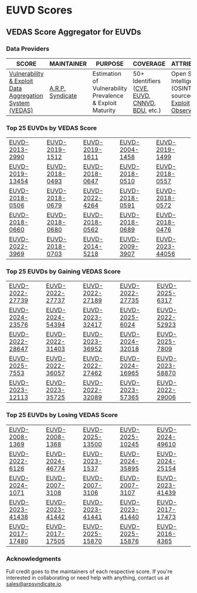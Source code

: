 
# EUVD Scores
## VEDAS Score Aggregator for EUVDs 

### Data Providers
| SCORE | MAINTAINER | PURPOSE | COVERAGE | ATTRIBUTION | FREQUENCY |
| ----- | ---------- | ------- | -------- | ----------- | --------- |
| [Vulnerability & Exploit Data Aggregation System (VEDAS)](https://vedas.arpsyndicate.io) | [A.R.P. Syndicate](https://www.arpsyndicate.io) | Estimation of Vulnerability Prevalence & Exploit Maturity | 50+ Identifiers ([CVE](https://github.com/ARPSyndicate/cve-scores), [EUVD](https://github.com/ARPSyndicate/euvd-scores), [CNNVD](https://github.com/ARPSyndicate/cnnvd-scores), [BDU](https://github.com/ARPSyndicate/bdu-scores), etc.) | Open Source Intelligence (OSINT) sourced from [Exploit Observer](https://www.exploit.observer) | 6-8 Hours |




<h3>Top 25 EUVDs by VEDAS Score</h3>

<table>
  <tr>
    <td><a href='https://vedas.arpsyndicate.io/?vuln=EUVD-2013-2990'>EUVD-2013-2990</a></td>
    <td><a href='https://vedas.arpsyndicate.io/?vuln=EUVD-2019-1512'>EUVD-2019-1512</a></td>
    <td><a href='https://vedas.arpsyndicate.io/?vuln=EUVD-2019-1611'>EUVD-2019-1611</a></td>
    <td><a href='https://vedas.arpsyndicate.io/?vuln=EUVD-2004-1458'>EUVD-2004-1458</a></td>
    <td><a href='https://vedas.arpsyndicate.io/?vuln=EUVD-2019-1499'>EUVD-2019-1499</a></td>
  </tr>
  <tr>
    <td><a href='https://vedas.arpsyndicate.io/?vuln=EUVD-2019-13454'>EUVD-2019-13454</a></td>
    <td><a href='https://vedas.arpsyndicate.io/?vuln=EUVD-2018-0493'>EUVD-2018-0493</a></td>
    <td><a href='https://vedas.arpsyndicate.io/?vuln=EUVD-2018-0647'>EUVD-2018-0647</a></td>
    <td><a href='https://vedas.arpsyndicate.io/?vuln=EUVD-2018-0510'>EUVD-2018-0510</a></td>
    <td><a href='https://vedas.arpsyndicate.io/?vuln=EUVD-2018-0557'>EUVD-2018-0557</a></td>
  </tr>
  <tr>
    <td><a href='https://vedas.arpsyndicate.io/?vuln=EUVD-2018-0506'>EUVD-2018-0506</a></td>
    <td><a href='https://vedas.arpsyndicate.io/?vuln=EUVD-2018-0679'>EUVD-2018-0679</a></td>
    <td><a href='https://vedas.arpsyndicate.io/?vuln=EUVD-2022-4264'>EUVD-2022-4264</a></td>
    <td><a href='https://vedas.arpsyndicate.io/?vuln=EUVD-2018-0591'>EUVD-2018-0591</a></td>
    <td><a href='https://vedas.arpsyndicate.io/?vuln=EUVD-2018-0572'>EUVD-2018-0572</a></td>
  </tr>
  <tr>
    <td><a href='https://vedas.arpsyndicate.io/?vuln=EUVD-2018-0660'>EUVD-2018-0660</a></td>
    <td><a href='https://vedas.arpsyndicate.io/?vuln=EUVD-2018-0680'>EUVD-2018-0680</a></td>
    <td><a href='https://vedas.arpsyndicate.io/?vuln=EUVD-2018-0562'>EUVD-2018-0562</a></td>
    <td><a href='https://vedas.arpsyndicate.io/?vuln=EUVD-2018-0689'>EUVD-2018-0689</a></td>
    <td><a href='https://vedas.arpsyndicate.io/?vuln=EUVD-2018-0476'>EUVD-2018-0476</a></td>
  </tr>
  <tr>
    <td><a href='https://vedas.arpsyndicate.io/?vuln=EUVD-2022-3969'>EUVD-2022-3969</a></td>
    <td><a href='https://vedas.arpsyndicate.io/?vuln=EUVD-2018-0703'>EUVD-2018-0703</a></td>
    <td><a href='https://vedas.arpsyndicate.io/?vuln=EUVD-2014-5218'>EUVD-2014-5218</a></td>
    <td><a href='https://vedas.arpsyndicate.io/?vuln=EUVD-2009-3907'>EUVD-2009-3907</a></td>
    <td><a href='https://vedas.arpsyndicate.io/?vuln=EUVD-2023-44056'>EUVD-2023-44056</a></td>
  </tr>
</table>


<h3>Top 25 EUVDs by Gaining VEDAS Score</h3>

<table>
  <tr>
    <td><a href='https://vedas.arpsyndicate.io/?vuln=EUVD-2022-27739'>EUVD-2022-27739</a></td>
    <td><a href='https://vedas.arpsyndicate.io/?vuln=EUVD-2022-27737'>EUVD-2022-27737</a></td>
    <td><a href='https://vedas.arpsyndicate.io/?vuln=EUVD-2022-27189'>EUVD-2022-27189</a></td>
    <td><a href='https://vedas.arpsyndicate.io/?vuln=EUVD-2022-27735'>EUVD-2022-27735</a></td>
    <td><a href='https://vedas.arpsyndicate.io/?vuln=EUVD-2025-6317'>EUVD-2025-6317</a></td>
  </tr>
  <tr>
    <td><a href='https://vedas.arpsyndicate.io/?vuln=EUVD-2024-23576'>EUVD-2024-23576</a></td>
    <td><a href='https://vedas.arpsyndicate.io/?vuln=EUVD-2024-54394'>EUVD-2024-54394</a></td>
    <td><a href='https://vedas.arpsyndicate.io/?vuln=EUVD-2023-32417'>EUVD-2023-32417</a></td>
    <td><a href='https://vedas.arpsyndicate.io/?vuln=EUVD-2025-6024'>EUVD-2025-6024</a></td>
    <td><a href='https://vedas.arpsyndicate.io/?vuln=EUVD-2022-52923'>EUVD-2022-52923</a></td>
  </tr>
  <tr>
    <td><a href='https://vedas.arpsyndicate.io/?vuln=EUVD-2022-28647'>EUVD-2022-28647</a></td>
    <td><a href='https://vedas.arpsyndicate.io/?vuln=EUVD-2022-31403'>EUVD-2022-31403</a></td>
    <td><a href='https://vedas.arpsyndicate.io/?vuln=EUVD-2023-36952'>EUVD-2023-36952</a></td>
    <td><a href='https://vedas.arpsyndicate.io/?vuln=EUVD-2024-32018'>EUVD-2024-32018</a></td>
    <td><a href='https://vedas.arpsyndicate.io/?vuln=EUVD-2025-7809'>EUVD-2025-7809</a></td>
  </tr>
  <tr>
    <td><a href='https://vedas.arpsyndicate.io/?vuln=EUVD-2025-7553'>EUVD-2025-7553</a></td>
    <td><a href='https://vedas.arpsyndicate.io/?vuln=EUVD-2022-36057'>EUVD-2022-36057</a></td>
    <td><a href='https://vedas.arpsyndicate.io/?vuln=EUVD-2022-27462'>EUVD-2022-27462</a></td>
    <td><a href='https://vedas.arpsyndicate.io/?vuln=EUVD-2024-16965'>EUVD-2024-16965</a></td>
    <td><a href='https://vedas.arpsyndicate.io/?vuln=EUVD-2023-58870'>EUVD-2023-58870</a></td>
  </tr>
  <tr>
    <td><a href='https://vedas.arpsyndicate.io/?vuln=EUVD-2023-12113'>EUVD-2023-12113</a></td>
    <td><a href='https://vedas.arpsyndicate.io/?vuln=EUVD-2023-35725'>EUVD-2023-35725</a></td>
    <td><a href='https://vedas.arpsyndicate.io/?vuln=EUVD-2022-32089'>EUVD-2022-32089</a></td>
    <td><a href='https://vedas.arpsyndicate.io/?vuln=EUVD-2023-57365'>EUVD-2023-57365</a></td>
    <td><a href='https://vedas.arpsyndicate.io/?vuln=EUVD-2022-29006'>EUVD-2022-29006</a></td>
  </tr>
</table>


<h3>Top 25 EUVDs by Losing VEDAS Score</h3>

<table>
  <tr>
    <td><a href='https://vedas.arpsyndicate.io/?vuln=EUVD-2008-1369'>EUVD-2008-1369</a></td>
    <td><a href='https://vedas.arpsyndicate.io/?vuln=EUVD-2008-1368'>EUVD-2008-1368</a></td>
    <td><a href='https://vedas.arpsyndicate.io/?vuln=EUVD-2025-13500'>EUVD-2025-13500</a></td>
    <td><a href='https://vedas.arpsyndicate.io/?vuln=EUVD-2025-10245'>EUVD-2025-10245</a></td>
    <td><a href='https://vedas.arpsyndicate.io/?vuln=EUVD-2024-49610'>EUVD-2024-49610</a></td>
  </tr>
  <tr>
    <td><a href='https://vedas.arpsyndicate.io/?vuln=EUVD-2022-6126'>EUVD-2022-6126</a></td>
    <td><a href='https://vedas.arpsyndicate.io/?vuln=EUVD-2024-46774'>EUVD-2024-46774</a></td>
    <td><a href='https://vedas.arpsyndicate.io/?vuln=EUVD-2023-1537'>EUVD-2023-1537</a></td>
    <td><a href='https://vedas.arpsyndicate.io/?vuln=EUVD-2024-35895'>EUVD-2024-35895</a></td>
    <td><a href='https://vedas.arpsyndicate.io/?vuln=EUVD-2024-25154'>EUVD-2024-25154</a></td>
  </tr>
  <tr>
    <td><a href='https://vedas.arpsyndicate.io/?vuln=EUVD-2024-1071'>EUVD-2024-1071</a></td>
    <td><a href='https://vedas.arpsyndicate.io/?vuln=EUVD-2007-3108'>EUVD-2007-3108</a></td>
    <td><a href='https://vedas.arpsyndicate.io/?vuln=EUVD-2007-3106'>EUVD-2007-3106</a></td>
    <td><a href='https://vedas.arpsyndicate.io/?vuln=EUVD-2007-3107'>EUVD-2007-3107</a></td>
    <td><a href='https://vedas.arpsyndicate.io/?vuln=EUVD-2023-41439'>EUVD-2023-41439</a></td>
  </tr>
  <tr>
    <td><a href='https://vedas.arpsyndicate.io/?vuln=EUVD-2023-41438'>EUVD-2023-41438</a></td>
    <td><a href='https://vedas.arpsyndicate.io/?vuln=EUVD-2023-41442'>EUVD-2023-41442</a></td>
    <td><a href='https://vedas.arpsyndicate.io/?vuln=EUVD-2023-41441'>EUVD-2023-41441</a></td>
    <td><a href='https://vedas.arpsyndicate.io/?vuln=EUVD-2023-41440'>EUVD-2023-41440</a></td>
    <td><a href='https://vedas.arpsyndicate.io/?vuln=EUVD-2017-17473'>EUVD-2017-17473</a></td>
  </tr>
  <tr>
    <td><a href='https://vedas.arpsyndicate.io/?vuln=EUVD-2017-17480'>EUVD-2017-17480</a></td>
    <td><a href='https://vedas.arpsyndicate.io/?vuln=EUVD-2017-17505'>EUVD-2017-17505</a></td>
    <td><a href='https://vedas.arpsyndicate.io/?vuln=EUVD-2025-15870'>EUVD-2025-15870</a></td>
    <td><a href='https://vedas.arpsyndicate.io/?vuln=EUVD-2025-15876'>EUVD-2025-15876</a></td>
    <td><a href='https://vedas.arpsyndicate.io/?vuln=EUVD-2016-4365'>EUVD-2016-4365</a></td>
  </tr>
</table>



### Acknowledgments
Full credit goes to the maintainers of each respective score.
If you're interested in collaborating or need help with anything, contact us at [sales@arpsyndicate.io](mailto:sales@arpsyndicate.io).
